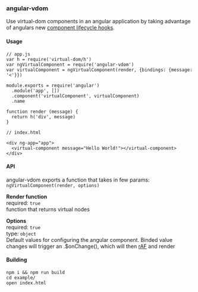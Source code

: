 ### angular-vdom

Use virtual-dom components in an angular application by taking advantage of angulars new [component lifecycle hooks](https://docs.angularjs.org/guide/component).

#### Usage
```
// app.js
var h = require('virtual-dom/h')
var ngVirtualComponent = require('angular-vdom')
var virtualComponent = ngVirtualComponent(render, {bindings: {message: '<'}})

module.exports = require('angular')
  .module('app', [])
  .component('virtualComponent', virtualComponent)
  .name

function render (message) {
  return h('div', message)
}

```  

```
// index.html

<div ng-app="app">
  <virtual-component message="Hello World!"></virtual-component>
</div>
```

#### API 
angular-vdom exports a function that takes in few params:  
`ngVirtualComponent(render, options)`  

  
<b>Render function</b>  
required: `true`  
function that returns virtual nodes

<b>Options</b>  
required: `true`  
type: `object`  
Default values for configuring the angular component. Binded value changes will trigger an .$onChange(), which will then [rAF](http://www.paulirish.com/2011/requestanimationframe-for-smart-animating/) and render


#### Building
``npm i && npm run build``  
``cd example/``  
``open index.html``
